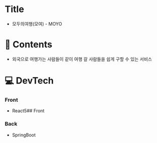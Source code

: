 # Title
 * 모두의여행(모여) - MOYO

# 📖 Contents
 * 외국으로 여행가는 사람들이 같이 여행 갈 사람들을 쉽게 구할 수 있는 서비스

# :computer: DevTech
 ### Front
   * React5## Front
 ### Back
   * SpringBoot



